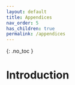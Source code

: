 ```yaml
---
layout: default
title: Appendices
nav_order: 5
has_children: true
permalink: /appendices
---
```


{: .no_toc }

# Introduction